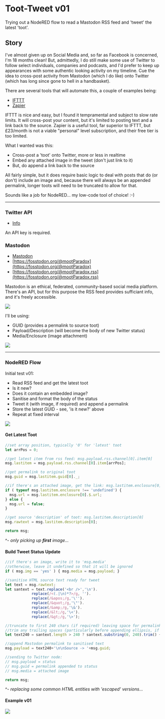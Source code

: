 # Toot-Tweet v01

Trying out a NodeRED flow to read a Mastodon RSS feed and 'tweet' the latest 'toot'.

## Story

I've almost given up on Social Media and, so far as Facebook is concerned, I'm 18 months clean! But, admittedly, I do still make some use of Twitter to follow select individuals, companies and podcasts, and I'd prefer to keep up appearances with some authentic looking activity on my timeline. Cue the idea to cross-post activity from Mastodon (which I do like) onto Twitter (which has long since gone to hell in a handbasket).

There are several tools that will automate this, a couple of examples being:

* [IFTTT](https://ifttt.com/)  
* [Zapier](https://zapier.com/)

IFTTT is nice and easy, but I found it tempramental and subject to slow rate limits. It will cross-post your content, but it's limited to posting text and a link back to the source. Zapier is a useful tool, far superior to IFTTT, but £23/month is not a viable "personal" level subscription, and their free tier is too limited.

What I wanted was this:

* Cross-post a 'toot' onto Twitter, more or less in realtime  
* Embed any attached image in the tweet (don't just link to it)  
* But, do append a link back to the source  

All fairly simple, but it does require basic logic to deal with posts that do (or don't) include an image and, because there will always be an appended permalink, longer toots will need to be truncated to allow for that.

Sounds like a job for NodeRED... my low-code tool of choice! :-)

-----

### Twitter API

* [Info](https://developer.twitter.com/en/support/twitter-api)  

An API key is required.

### Mastodon

* [Mastodon](https://joinmastodon.org/)  
* [https://fosstodon.org/@mootParadox](https://fosstodon.org/@mootParadox)  
* [https://fosstodon.org/@mootParadox.rss](https://fosstodon.org/@mootParadox.rss)  

Mastodon is an ethical, federated, community-based social media platform. There's an API, but for this purpose the RSS feed provides sufficiant info, and it's freely accessible.

![](https://github.com/jonathancraddock/Notes-on-NodeRED/blob/master/twitter/img/lastitem.png)

I'll be using:

* GUID (provides a permalink to source toot)  
* Payload/Description (will become the body of new Twitter status)  
* Media/Enclosure (image attachment)  

![](https://github.com/jonathancraddock/Notes-on-NodeRED/blob/master/twitter/img/lastitem-fields.png)

-----

### NodeRED Flow

Initial test v01:

* Read RSS feed and get the latest toot
* Is it new?
* Does it contain an embedded image?
* Sanitise and format the body of the status
* Tweet it (with image, if required) and append a permalink
* Store the latest GUID - see, 'is it new?' above
* Repeat at fixed interval

![](https://github.com/jonathancraddock/Notes-on-NodeRED/blob/master/twitter/img/toot-tweet-01.png)

#### Get Latest Toot

```javascript
//set array position, typically '0' for 'latest' toot
let arrPos = 0;

//get latest item from rss feed: msg.payload.rss.channel[0].item[0]
msg.lastitem = msg.payload.rss.channel[0].item[arrPos];

//get permalink to original toot
msg.guid = msg.lastitem.guid[0]._;

//if there's an attached image, get the link: msg.lastitem.enclosure[0].$.url
if ( typeof msg.lastitem.enclosure !== 'undefined') {
  msg.url = msg.lastitem.enclosure[0].$.url;
} else {
  msg.url = false;
}

//get source 'description' of toot: msg.lastitem.description[0]
msg.rawtext = msg.lastitem.description[0];

return msg;
```
^- *only picking up **first** image...*

#### Build Tweet Status Update

```javascript
//if there's an image, write it to 'msg.media'
//otherwise, leave it undefined so that it will be ignored
if ( msg.img == 'yes' ) { msg.media = msg.payload; }

//sanitise HTML source text ready for tweet
let text = msg.rawtext;
let santext = text.replace('<br />','\n').
            replace(/<(.|\n)*?>/g, '').
            replace(/&apos;/g,'\'').
            replace(/&quot;/g,'\"').
            replace(/&amp;/g,'\&').
            replace(/&lt;/g,'\<').
            replace(/&gt;/g,'\>');

//truncate to first 240 chars (if required) leaving space for permalink
//trim any trailing spaces (particularly before appending ellipsis, if required)
let text240 = santext.length > 240 ? santext.substring(0, 240).trim() + '...' : santext.trim();

//append Mastodon permalink to sanitised text
msg.payload = text240+'\n\nSource -> '+msg.guid;

//sending to Twitter node:
// msg.payload = status
// msg.guid = permalink appended to status
// msg.media = attached image

return msg;
```
^- *replacing some common HTML entities with 'escaped' versions...*

#### Example v01

![](https://github.com/jonathancraddock/Notes-on-NodeRED/blob/master/twitter/img/toot-flow-tweet-v01.png)
